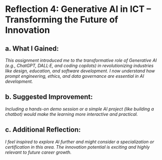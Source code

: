 # Reflection 4: Generative AI in ICT – Transforming the Future of Innovation

## a. What I Gained:

*This assignment introduced me to the transformative role of Generative AI (e.g., ChatGPT, DALL·E, and coding copilots) in revolutionizing industries like design, education, and software development. I now understand how prompt engineering, ethics, and data governance are essential in AI development.*

## b. Suggested Improvement:

*Including a hands-on demo session or a simple AI project (like building a chatbot) would make the learning more interactive and practical.*

## c. Additional Reflection:

*I feel inspired to explore AI further and might consider a specialization or certification in this area. The innovation potential is exciting and highly relevant to future career growth.*
